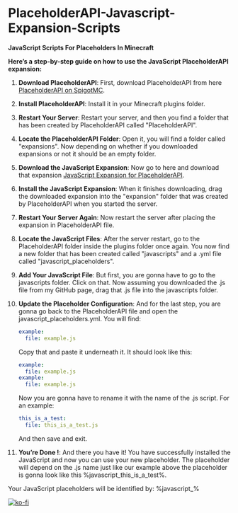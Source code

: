 # PlaceholderAPI-Javascript-Expansion-Scripts
**JavaScript Scripts For Placeholders In Minecraft**

**Here’s a step-by-step guide on how to use the JavaScript PlaceholderAPI expansion:**

1. **Download PlaceholderAPI**: First, download PlaceholderAPI from here [PlaceholderAPI on SpigotMC](https://www.spigotmc.org/resources/placeholderapi.6245/).

2. **Install PlaceholderAPI**: Install it in your Minecraft plugins folder.

3. **Restart Your Server**: Restart your server, and then you find a folder that has been created by PlaceholderAPI called "PlaceholderAPI".

4. **Locate the PlaceholderAPI Folder**: Open it, you will find a folder called "expansions". Now depending on whether if you downloaded expansions or not it should be an empty folder.

5. **Download the JavaScript Expansion**: Now go to here and download that expansion [JavaScript Expansion for PlaceholderAPI](https://api.extendedclip.com/expansions/javascript/).

6. **Install the JavaScript Expansion**: When it finishes downloading, drag the downloaded expansion into the "expansion" folder that was created by PlaceholderAPI when you started the server.

7. **Restart Your Server Again**: Now restart the server after placing the expansion in PlaceholderAPI file.

8. **Locate the JavaScript Files**: After the server restart, go to the PlaceholderAPI folder inside the plugins folder once again. You now find a new folder that has been created called "javascripts" and a .yml file called "javascript_placeholders".

9. **Add Your JavaScript File**: But first, you are gonna have to go to the javascripts folder. Click on that. Now assuming you downloaded the .js file from my GitHub page, drag that .js file into the javascripts folder.

10. **Update the Placeholder Configuration**: And for the last step, you are gonna go back to the PlaceholderAPI file and open the javascript_placeholders.yml. You will find:

    ```yaml
    example:
      file: example.js
    ```

    Copy that and paste it underneath it. It should look like this:

    ```yaml
    example:
      file: example.js
    example:
      file: example.js
    ```

    Now you are gonna have to rename it with the name of the .js script. For an example:

    ```yaml
    this_is_a_test:
      file: this_is_a_test.js
    ```

    And then save and exit.

11. **You’re Done !**: And there you have it! You have successfully installed the JavaScript and now you can use your new placeholder. The placeholder will depend on the .js name just like our example above the placeholder is gonna look like this %javascript_this_is_a_test%.

Your JavaScript placeholders will be identified by: %javascript_<identifier>%

[![ko-fi](https://ko-fi.com/img/githubbutton_sm.svg)](https://ko-fi.com/L3L8VY76N)
